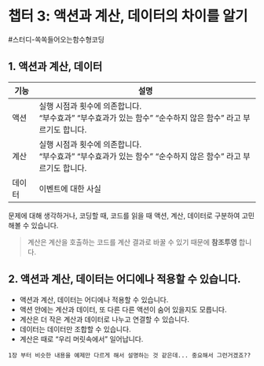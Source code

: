 # 챕터 3: 액션과 계산, 데이터의 차이를 알기

#스터디-쏙쏙들어오는함수형코딩

## 1. 액션과 계산, 데이터

| 기능   | 설명                                                                                                            |
| ------ | --------------------------------------------------------------------------------------------------------------- |
| 액션   | 실행 시점과 횟수에 의존합니다. <br>“부수효과” “부수효과가 있는 함수” “순수하지 않은 함수” 라고 부르기도 합니다. |
| 계산   | 실행 시점과 횟수에 의존합니다. <br>“부수효과” “부수효과가 있는 함수” “순수하지 않은 함수” 라고 부르기도 합니다. |
| 데이터 | 이벤트에 대한 사실                                                                                              |

문제에 대해 생각하거나, 코딩할 때, 코드를 읽을 때 액션, 계산, 데이터로 구분하여 고민해볼 수 있습니다.

> 계산은 계산을 호출하는 코드를 계산 결과로 바꿀 수 있기 때문에 **참조투영** 합니다.

## 2. 액션과 계산, 데이터는 어디에나 적용할 수 있습니다.

- 액션과 계산, 데이터는 어디에나 적용할 수 있습니다.
- 액션 안에는 계산과 데이터, 또 다른 다른 액션이 숨어 있을지도 모릅니다.
- 계산은 더 작은 계산과 데이터로 나누고 연결할 수 있습니다.
- 데이터는 데이터만 조합할 수 있습니다.
- 계산은 때로 “우리 머릿속에서” 일어납니다.

```의견 & 생각
1장 부터 비슷한 내용을 예제만 다르게 해서 설명하는 것 같은데... 중요해서 그런거겠죠??
```
